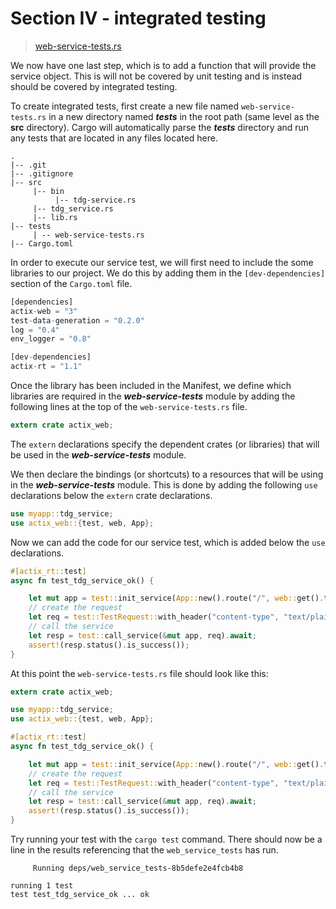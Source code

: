 # Section IV - integrated testing

> [web-service-tests.rs](https://github.com/dsietz/tdg-workshop/blob/master/rust-tdg/tests/web-service-tests.rs)

We now have one last step, which is to add a function that will provide the service object. This is will not be covered by unit testing and is instead should be covered by integrated testing.

To create integrated tests, first create a new file named `web-service-tests.rs` in a new directory named _**tests**_ in the root path \(same level as the **src** directory\). Cargo will automatically parse the _**tests**_ directory and run any tests that are located in any files located here.

```text
.
|-- .git
|-- .gitignore
|-- src
     |-- bin
          |-- tdg-service.rs
     |-- tdg_service.rs
     |-- lib.rs
|-- tests
     | -- web-service-tests.rs
|-- Cargo.toml
```

In order to execute our service test, we will first need to include the some libraries to our project. We do this by adding them in the `[dev-dependencies]` section of the `Cargo.toml` file.

```rust
[dependencies]
actix-web = "3"
test-data-generation = "0.2.0"
log = "0.4"
env_logger = "0.8"

[dev-dependencies]
actix-rt = "1.1"
```

Once the library has been included in the Manifest, we define which libraries are required in the _**web-service-tests**_ module by adding the following lines at the top of the `web-service-tests.rs` file.

```rust
extern crate actix_web;
```

The `extern` declarations specify the dependent crates \(or libraries\) that will be used in the _**web-service-tests**_ module.

We then declare the bindings \(or shortcuts\) to a resources that will be using in the _**web-service-tests**_ module. This is done by adding the following `use` declarations below the `extern` crate declarations.

```rust
use myapp::tdg_service;
use actix_web::{test, web, App};
```

Now we can add the code for our service test, which is added below the `use` declarations.

```rust
#[actix_rt::test]
async fn test_tdg_service_ok() {

    let mut app = test::init_service(App::new().route("/", web::get().to(tdg_service::index))).await;
    // create the request
    let req = test::TestRequest::with_header("content-type", "text/plain").to_request();
    // call the service
    let resp = test::call_service(&mut app, req).await;
    assert!(resp.status().is_success());
}
```

At this point the `web-service-tests.rs` file should look like this:

```rust
extern crate actix_web;

use myapp::tdg_service;
use actix_web::{test, web, App};

#[actix_rt::test]
async fn test_tdg_service_ok() {

    let mut app = test::init_service(App::new().route("/", web::get().to(tdg_service::index))).await;
    // create the request
    let req = test::TestRequest::with_header("content-type", "text/plain").to_request();
    // call the service
    let resp = test::call_service(&mut app, req).await;
    assert!(resp.status().is_success());
}
```

Try running your test with the `cargo test` command. There should now be a line in the results referencing that the `web_service_tests` has run.

```text
     Running deps/web_service_tests-8b5defe2e4fcb4b8

running 1 test
test test_tdg_service_ok ... ok
```

